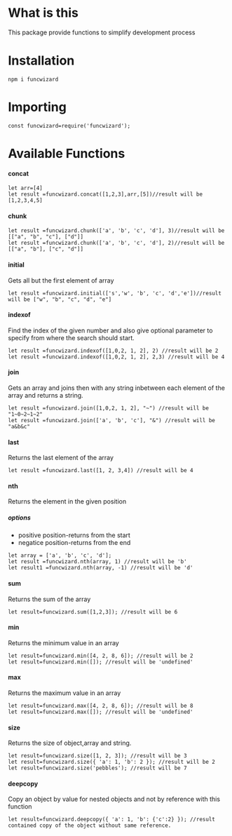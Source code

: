 # What is this
This package provide functions to simplify development process

# Installation

`npm i funcwizard`

# Importing 

`const funcwizard=require('funcwizard');`

# Available Functions

#### concat 
``` 
let arr=[4]
let result =funcwizard.concat([1,2,3],arr,[5])//result will be [1,2,3,4,5]
```

#### chunk

``` 
let result =funcwizard.chunk(['a', 'b', 'c', 'd'], 3)//result will be [["a", "b", "c"], ["d"]]
let result =funcwizard.chunk(['a', 'b', 'c', 'd'], 2)//result will be [["a", "b"], ["c", "d"]]

```

#### initial
Gets all but the first element of array

```
let result =funcwizard.initial(['s','w', 'b', 'c', 'd','e'])//result will be ["w", "b", "c", "d", "e"]

```
#### indexof
Find the index of the given number and also give optional parameter to specify from where the search should start.
```
let result =funcwizard.indexof([1,0,2, 1, 2], 2) //result will be 2
let result =funcwizard.indexof([1,0,2, 1, 2], 2,3) //result will be 4
```

#### join
Gets an array and joins then with any string inbetween each element of the array and returns a string.
```
let result =funcwizard.join([1,0,2, 1, 2], "~") //result will be "1~0~2~1~2"
let result =funcwizard.join(['a', 'b', 'c'], "&") //result will be "a&b&c"

```

#### last
Returns the last element of the array
```
let result =funcwizard.last([1, 2, 3,4]) //result will be 4
```

#### nth
Returns the element in the given position
##### options
* positive position-returns from the start
* negatice position-returns from the end
```
let array = ['a', 'b', 'c', 'd'];
let result =funcwizard.nth(array, 1) //result will be 'b'
let result1 =funcwizard.nth(array, -1) //result will be 'd'

```
#### sum
Returns the sum of the array
```
let result=funcwizard.sum([1,2,3]); //result will be 6
```

#### min
Returns the minimum value in an array
```
let result=funcwizard.min([4, 2, 8, 6]); //result will be 2
let result=funcwizard.min([]); //result will be 'undefined'
```
#### max
Returns the maximum value in an array

```
let result=funcwizard.max([4, 2, 8, 6]); //result will be 8
let result=funcwizard.max([]); //result will be 'undefined'
```

#### size
Returns the size of object,array and string.
```
let result=funcwizard.size([1, 2, 3]); //result will be 3
let result=funcwizard.size({ 'a': 1, 'b': 2 }); //result will be 2
let result=funcwizard.size('pebbles'); //result will be 7

```

#### deepcopy
Copy an object by value for nested objects and not by reference with this function
```
let result=funcwizard.deepcopy({ 'a': 1, 'b': {'c':2} }); //result contained copy of the object without same reference.
```